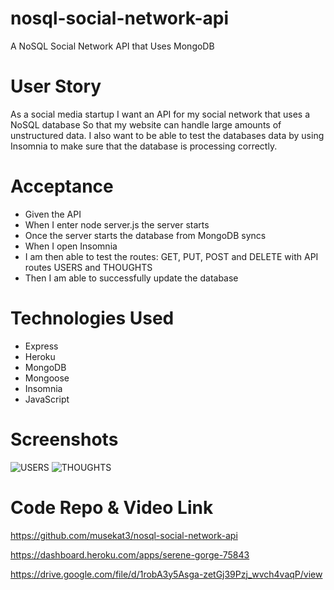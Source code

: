 # nosql-social-network-api
A NoSQL Social Network API that Uses MongoDB 

# User Story 
As a social media startup
I want an API for my social network that uses a NoSQL database
So that my website can handle large amounts of unstructured data. I also want to be able to test the databases data by using Insomnia to make sure that the database is processing correctly.

# Acceptance 
- Given the API 
- When I enter node server.js the server starts
- Once the server starts the database from MongoDB syncs
- When I open Insomnia
- I am then able to test the routes: GET, PUT, POST and DELETE with API routes USERS and THOUGHTS 
- Then I am able to successfully update the database 

# Technologies Used 
- Express
- Heroku
- MongoDB
- Mongoose 
- Insomnia
- JavaScript 

# Screenshots
![USERS](https://github.com/musekat3/nosql-social-network-api/assets/131501260/2050f81d-baf9-4fe1-a3ac-fc69c18412ca)
![THOUGHTS](https://github.com/musekat3/nosql-social-network-api/assets/131501260/f27d901d-1424-4a45-aaf4-d80dac4e3ada)

# Code Repo & Video Link
https://github.com/musekat3/nosql-social-network-api

https://dashboard.heroku.com/apps/serene-gorge-75843

https://drive.google.com/file/d/1robA3y5Asga-zetGj39Pzj_wvch4vaqP/view 




